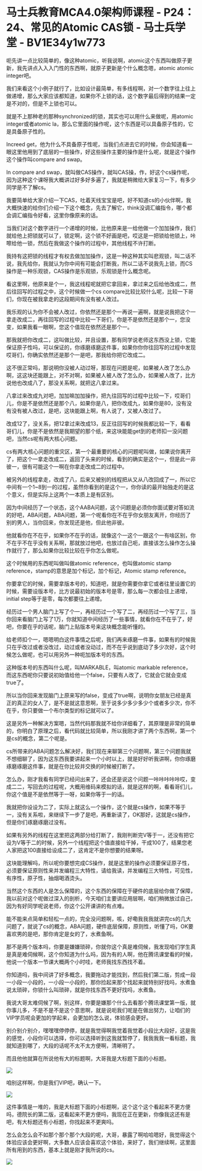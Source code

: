 # 马士兵教育MCA4.0架构师课程 - P24：24、常见的Atomic CAS锁 - 马士兵学堂 - BV1E34y1w773

呃先讲一点比较简单的，像这种atomic，听我说啊，atomic这个东西叫做原子更新，我先讲点入入入门性的东西啊，就原子更新是个什么概念嗯，atomic atomic integer吧。

我们来看这个小例子就行了，比如设计最简单，有多线程啊，对一个数字往上往上做递增，那么大家应该都知道，如果你不上锁的话，这个数字最后得到的结果一定是不对的，但是不上锁也可以。

就是不上那种老的那种synchronized的锁，其实也可以用什么来做呢，用atomic integer或者atomic la，那么它里面的操作呢，这个东西是可以具备原子性的，它是具备原子性的。

Increed get，他为什么不具备原子性呢，当我们点进去它的时候，你会知道看一眼这里他用到了底层的一些操作，好这些操作主要的操作是什么呢，就是这个操作这个操作叫compare and swap。

In compare and swap，就叫做CAS操作，就叫CAS操，作，好这个cs操作呢，因为这种这个课呀我大概讲过好多好多遍了，我就是稍微给大家复习一下，有多少同学是不了解cs。

我要简单给大家介绍一下CAS，吐着天线宝宝是吧，好不知道cs的小伙伴啊，我大概快速的给你们介绍一下这个概念，先去了解它，think没调汇编指令，哪个都会调汇编指令好看，这里你像原来的话。

当我们对这个数字进行一个递增的时候，比他原来是一给他做一个加加操作，我们就给他上把锁就可以了，锁定啊，这个锁不好画是吧，哎这是一把锁给他锁上，咔嚓给他一锁，然后在我做这个操作的过程中，其他线程不许打断。

我持有这把锁的线程才有权去做加加操作，这是一种这种其实叫悲观锁，叫二话不说，我先给你，我就认为你中间有可能会打断我，所以二话不说我先上锁，而CS操作是一种乐观锁，CAS操作是乐观锁，乐观锁是什么概念呢。

看这里啊，他原来是个一，我这线程呢就把它拿回来，拿过来之后给他改成二，然后往回写的过程之中，这个时候做一个cs compare比较比较什么呢，比较一下哥们，你现在被我拿走的这段期间有没有被人改过。

我乐观的认为你不会被人改过，你依然还是那个一再说一遍啊，就是说我把这个一拿走改成二，再往回写的过程中比较一下哥们，你是不是依然还是那个一，您没变，如果我看一眼啊，您这个值现在依然还是那个一。

那我就把你改成二，这叫做比较，并且设置，那有同学说老师这东西没上锁，它能保证原子性吗，可以保证的，你琢磨琢磨这件事，如果你你你往回写的过程中发现哎哥们，你确实依然还是那个一是吧，那我给你把它改成二。

这不很正常吗，那说明你没被人动过呀，那现在问题是呢，如果被人改了怎么办啊，这这块还能跟上，对不对啊，如果被人被人改了怎么办，如果被人改了，比方说他也改成八了，那没关系啊，就把这八拿过来。

八拿过来改成九对吧，加加嘛加加操作，把九往回写的过程中比较一下，哎哥们儿，你是不是依然还是那个八，如果你是八，把你改成九，如果你是80，没有没有没有被人改过，是吧，这块能跟上啊，有人说了，又被人改过了。

改成12了，没关系，把12拿过来改成13，反正往回写的时候我都比较一下，看看哥们儿，你是不是依然是我期望的那个纸，来这块能能get到的老师扣一没问题吧，当然cs呢有两大核心问题。

cs有两大核心问题的重灾区，第一个最重要的核心的问题呢叫做，如果说你离开了，把这个一拿走改成二，返回了头来的时候，看到的确实是这个一，但是此一非彼一，很有可能这个一啊在你拿走改成二的过程中。

被另外的线程拿走，改成了八，后来又被别的线程把从又从八改回成了一，所以它中间有一个1~8到一的过程，虽然你看到的是这个一，你你读的最开始独走的是这个意义，但是实际上这两个一本质上是有区别。

因为中间经历了一个状态，这个AABA问题，这个问题是必须你你面试要对答如流的好吧，ABA问题，ABA问题，第一个呢看你在不在乎你女朋友离开，你经历了别的男人，当你回来，你发现还是他，但此他非彼。

他就看你在不在乎，如果你不在乎的话，就像这个一这个一跟这个一有啥区别，你不在乎不在乎没有关系啊，那就放过他吧，也放过自己呃，直接该怎么操作怎么操作就行了，那么如果你比较比较在乎你怎么做呢。

这个时候用的东西呢叫做叫做atomic reference，也叫做atomic stamp reference，stamp的意思是加个标记，加个标记，Atomic stamp reference。

你要拿它的时候，需要拿版本号的，知道吧，就是你需要你拿它或者往里设置它的时候，需要设版本号，比方说最初始的版本号是零，那么每一次都会往上递增，initial step等于是零，每次都要往上递增。

经历过一个男人脑门上写了个一，再经历过一个写了二，再经历过一个写了三，当你回来看脑门上写了1万，你就知道中间经历了一些事情，就看你在不在乎了，好吧，你要在乎的话呢，脑门上贴版本号来这块概念能听懂的。

给老师扣个一，嗯嗯明白这件事情之后呢，我们再来琢磨一件事，如果有的时候我只在乎改过或者没改过，动过或者没动过，而不在乎说到底动了多少次好，这个时候怎么做呢，也可以用另外一种呃加版本号的东西。

这种版本号的东西叫什么呢，叫MARKABLE，叫atomic markable reference，而这东西呢你只要说初始值给他一个false，只要有人改了，它就会它就会变成true了。

所以当你回来发现脑门上原来写的false，变成了true啊，说明你女朋友已经是真正的真正的女人了，是不是就这意思啊，至于说多少多少多少个或者多少次，你不在乎，你只要做一个布尔类型的标记就可以了。

这是另外一种解决方案嗯，当然代码那我就不给你详细看了，其原理是非常的简单的，你明白了原理之后，看代码就比较简单，所以我刚才讲了两个东西啊，第一个是cs的概念，第二个呢是。

cs所带来的ABA问题怎么解决好，我们现在来聊第三个问题啊，第三个问题我就不想细聊了，因为这东西我要讲起来一个小时以上，就是好好听我讲啊，你你琢磨琢磨琢磨这件事，就是在你比较并交换的时候被打断了。

怎么办，刚才我看有同学已经问出来了，还会还是说这个问题一咔咔咔咔咔哎，变成二二，写回去的过程呢，大概用维码来模拟的话，就是这样的啊，看看哥们儿，你这个值是不是依然等于一呀，如果你等于一的话。

我就把你设设为二了，实际上就这么一个操作，这个就是cs操作，如果不等于一，没有关系啦，来继续下一步了是吧，再重新读了，OK那好，这就是cs操作，但是你们琢磨琢磨过没有。

如果有另外的线程在这里把这两部分给打断了，我刚判断完V等于一，还没有把它设为V等于二的时候，另外一个线程把这个值直接给干掉，干成100了，结果您老人家把这100直接给设成二了，这肯定不是你想要的结果呀。

这块能理解吗，所以呢你要想完成CS操作，就是这里的操作必须要保证原子性，必须要保证原则性来并发编程三大特性，请给我读，并发编程三大特性，可见性，有序性，原子性，抽烟喝酒烫头。

当然这个东西的人是怎么保障的，这个东西的保障在于硬件的底层给你做了保障，我以前对这个呢做过深入的剖析，今天咱们主要讲应用层啊，咱们稍微放过自己，因为有好同学呢说老师，你这个公开课讲的有点难。

能不能来点简单和轻松一点的，完全没问题啊，咳，好嘞我我我就讲完cs的几大问题了，就说了cs的概念，ABA问题，硬件底层保障，原则性，听懂了吗，OK要喜欢男的是吧，那你肯定是女的了，水煮鱼啊。

那不是两个版本吗，你要是嫌嫌琐碎，你就你这个真是难伺候，我发现咱们学生真是真是难伺候啊，这个你知道为什么吗，因为有的人啊，他在腾讯课堂看的时候，他说一个版本一节课大概两个小时哇，老师我找东西找不着。

你知道吗，我中间讲了好多概念，我要拖动才能找到，然后我们第二版，剪成一段一小段一小段的，一小段一小段的，那你捡起来那个找起来就特别好找吗，水煮鱼说太琐碎，你锁什么叫琐碎，就是你找东西不更好找吗，水煮鱼。

我说大哥太难伺候了啊，别这样，你要是嫌那个什么去看那个腾讯课堂第一版，就你事儿多，不是不是不是这个意思啊，就是说呃我们呢是在做出努力，让咱们的VIP学员呢会更加的学起来，会更加的怎么说，体验感会更好。

别介别介别介，嘿嘿嘿停停停，就是我觉得啊我觉着我觉着小段比大段好，这是我的感觉，小段你可以选择，你可以选择听到这我就暂停了，我我我我一看标题，我就知道到哪了，大段的话呢不太不太方便啊，清晰明了。

而且他他就算在所说他有大的标题啊，大哥我是大标题下面的小标题。

![](img/21a5375b0ec8bc33cce1b78fe2742b60_1.png)

咱别这样啊，你是我们VIP吧，确认一下。

![](img/21a5375b0ec8bc33cce1b78fe2742b60_3.png)

这件事情是一堆的，我是大标题下面的小标题啊，这个这个这个看起来不更方便吗，德院长的第二版，这看起来不更方便吗，我现在正在更新，你像我这还有是吧，有大标题还有小标题，你找起来不更爽吗。

怎么会怎么会不如那个那个那个大段的呢，大哥，暴露了啊哈哈嗯好，我觉得这个体验应该会更好啊，大多数人应该会喜欢这个体验，来好了，我们继续啊，这里面所有用到的东西，基本上就是刚才我所说的cs。



![](img/21a5375b0ec8bc33cce1b78fe2742b60_5.png)